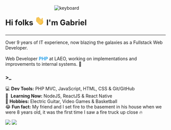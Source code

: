 <img src="https://imagizer.imageshack.com/img923/7332/7XsapR.png" min-width="400px" max-width="400px" width="350px" align="right" alt="keyboard">
<h3 style="font-size:24px;"> Hi folks <img src="https://github.com/Parply/Parply/blob/master/.github/Hi.gif?raw=true" width="30px"> I'm Gabriel </h3> 
<hr/>
<p align="left"> 
  Over 9 years of IT experience, now blazing the galaxies as a Fullstack Web Developer. <br><br>
  Web Developer <strong style="color:#2BA2EA;">PHP</strong> at LAEO, working on implementations and improvements to internal systems. 🚀
</p> 
<h3 style="font-weight:bold;">>_</h3>
<p>
💻 <strong>Dev Tools:</strong> PHP MVC, JavaScript, HTML, CSS & Git/GitHub <br/>
📘  &nbsp;<strong>Learning Now:</strong> NodeJS, ReactJS & React Native <br/>
🏀 <strong>Hobbies:</strong> Electric Guitar, Video Games & Basketball </br>
😂 <strong>Fun fact:</strong> My friend and I set fire to the basement in his house when we were 8 years old, it was the first time I saw a fire truck up close 🔥
</p>

<a href="mailto:gabtech@gabtech.com.br"><img src="https://img.shields.io/badge/Email-000?style=for-the-badge&logo=gmail&logoColor=white" /></a> <a href="instagram.com/eugb_"><img src="https://img.shields.io/badge/Instagram-000?style=for-the-badge&logo=instagram&logoColor=white" /></a>
